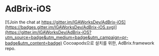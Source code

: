 # AdBrix-iOS

[![Join the chat at https://gitter.im/IGAWorksDev/AdBrix-iOS](https://badges.gitter.im/IGAWorksDev/AdBrix-iOS.svg)](https://gitter.im/IGAWorksDev/AdBrix-iOS?utm_source=badge&utm_medium=badge&utm_campaign=pr-badge&utm_content=badge)
Cocoapods으로 설치를 위한, AdBrix.framework repo.
